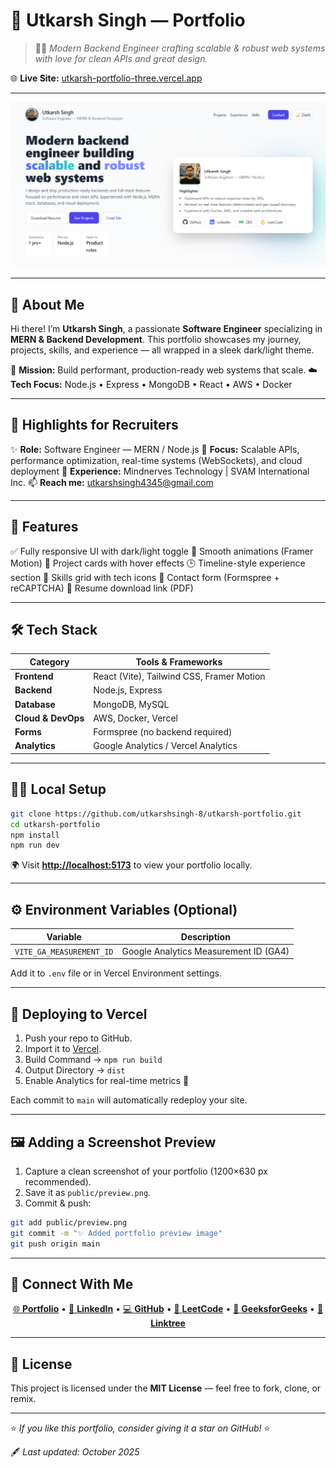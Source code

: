 # 🚀 Utkarsh Singh — Portfolio

> 👨‍💻 *Modern Backend Engineer crafting scalable & robust web systems with love for clean APIs and great design.*

🌐 **Live Site:** [utkarsh-portfolio-three.vercel.app](https://utkarsh-portfolio-three.vercel.app/)

---

![Portfolio Preview](public/preview.png)

---

## 👋 About Me

Hi there! I’m **Utkarsh Singh**, a passionate **Software Engineer** specializing in **MERN & Backend Development**. This portfolio showcases my journey, projects, skills, and experience — all wrapped in a sleek dark/light theme.

🎯 **Mission:** Build performant, production-ready web systems that scale.
☁️ **Tech Focus:** Node.js • Express • MongoDB • React • AWS • Docker

---

## 💼 Highlights for Recruiters

✨ **Role:** Software Engineer — MERN / Node.js
🧠 **Focus:** Scalable APIs, performance optimization, real-time systems (WebSockets), and cloud deployment
🚀 **Experience:** Mindnerves Technology | SVAM International Inc.
📫 **Reach me:** [utkarshsingh4345@gmail.com](mailto:utkarshsingh4345@gmail.com)

---

## 🌟 Features

✅ Fully responsive UI with dark/light toggle
🎨 Smooth animations (Framer Motion)
📂 Project cards with hover effects
🕒 Timeline-style experience section
🧰 Skills grid with tech icons
💌 Contact form (Formspree + reCAPTCHA)
📄 Resume download link (PDF)

---

## 🛠️ Tech Stack

| Category           | Tools & Frameworks                        |
| ------------------ | ----------------------------------------- |
| **Frontend**       | React (Vite), Tailwind CSS, Framer Motion |
| **Backend**        | Node.js, Express                          |
| **Database**       | MongoDB, MySQL                            |
| **Cloud & DevOps** | AWS, Docker, Vercel                       |
| **Forms**          | Formspree (no backend required)           |
| **Analytics**      | Google Analytics / Vercel Analytics       |

---

## 🧑‍💻 Local Setup

```bash
git clone https://github.com/utkarshsingh-8/utkarsh-portfolio.git
cd utkarsh-portfolio
npm install
npm run dev
```

🌍 Visit **[http://localhost:5173](http://localhost:5173)** to view your portfolio locally.

---

## ⚙️ Environment Variables (Optional)

| Variable                 | Description                           |
| ------------------------ | ------------------------------------- |
| `VITE_GA_MEASUREMENT_ID` | Google Analytics Measurement ID (GA4) |

Add it to `.env` file or in Vercel Environment settings.

---

## 🚢 Deploying to Vercel

1. Push your repo to GitHub.
2. Import it to [Vercel](https://vercel.com).
3. Build Command → `npm run build`
4. Output Directory → `dist`
5. Enable Analytics for real-time metrics 🚀

Each commit to `main` will automatically redeploy your site.

---

## 🖼️ Adding a Screenshot Preview

1. Capture a clean screenshot of your portfolio (1200×630 px recommended).
2. Save it as `public/preview.png`.
3. Commit & push:

```bash
git add public/preview.png
git commit -m "✨ Added portfolio preview image"
git push origin main
```

---

## 🤝 Connect With Me

<p align="center">
  <a href="https://utkarsh-portfolio-three.vercel.app/" target="_blank">🌐 <b>Portfolio</b></a> •
  <a href="https://www.linkedin.com/in/utkarsh-singh--" target="_blank">💼 <b>LinkedIn</b></a> •
  <a href="https://github.com/utkarshsingh-8" target="_blank">💻 <b>GitHub</b></a> •
  <a href="https://leetcode.com/u/utkarshsingh_8/" target="_blank">🧮 <b>LeetCode</b></a> •
  <a href="https://www.geeksforgeeks.org/user/utkarshsinghthakur1476/" target="_blank">🧠 <b>GeeksforGeeks</b></a> •
  <a href="https://linktr.ee/thakur_utkarsh" target="_blank">🌱 <b>Linktree</b></a>
</p>

---

## 📜 License

This project is licensed under the **MIT License** — feel free to fork, clone, or remix.

---

⭐ *If you like this portfolio, consider giving it a star on GitHub!* ⭐

🖋️ *Last updated: October 2025*
